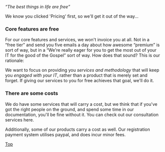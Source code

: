 <header hidden>
<h2>Pricing</h2>
</header>

<div class="text-slab"><em><q>The best things in life are free</q></em></div>

<p class="mob-hidden">We know you clicked 'Pricing' first, so we'll get it out of the way...</p>

### Core features are free
For our core features and services, we won't invoice you at all. Not in a <q>free tier</q> and send you five emails a day about how awesome <q>premium</q> is sort of way, but in a <q>We're really eager for you to get the most out of your IT for the good of the Gospel</q> sort of way. How does that sound? This is our rationale:

<p class="lead"> We want to focus on providing you <em>services and methodology</em> that will keep you <em>engaged with your IT</em>, rather than a product that is merely set and forget. If giving our services to you for free achieves that goal, we'll do it.</p>

### There are **some** costs
We do have some services that will carry a cost, but we think that if you've got the right people on the ground, and spend some time in our documentation, you'll be fine without it. You can check out our consultation services here.

Additionally, some of our products carry a cost as well. Our registration payment system utilises paypal, and does incur minor fees.



<a href="#top">Top</a>
